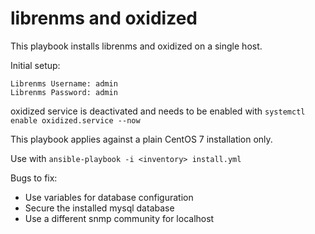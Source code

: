 # librenms and oxidized
This playbook installs librenms and oxidized on a single host. 

Initial setup:

```
Librenms Username: admin
Librenms Password: admin
```

oxidized service is deactivated and needs to be enabled with ```systemctl enable oxidized.service --now```

This playbook applies against a plain CentOS 7 installation only. 

Use with ```ansible-playbook -i <inventory> install.yml```

Bugs to fix: 

* Use variables for database configuration
* Secure the installed mysql database
* Use a different snmp community for localhost 
